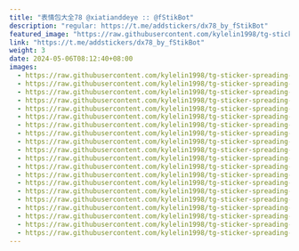 ```yaml
---
title: "表情包大全78 @xiatianddeye :: @fStikBot"
description: "regular: https://t.me/addstickers/dx78_by_fStikBot"
featured_image: "https://raw.githubusercontent.com/kylelin1998/tg-sticker-spreading-worldwide-images/main/img/751e04a4-e061-410f-a5b6-bed0ce8f537b.jpg"
link: "https://t.me/addstickers/dx78_by_fStikBot"
weight: 3
date: 2024-05-06T08:12:40+08:00
images:
  - https://raw.githubusercontent.com/kylelin1998/tg-sticker-spreading-worldwide-images/main/img/751e04a4-e061-410f-a5b6-bed0ce8f537b.jpg
  - https://raw.githubusercontent.com/kylelin1998/tg-sticker-spreading-worldwide-images/main/img/10b5785d-734c-4bf8-8256-58a78a00bb5e.jpg
  - https://raw.githubusercontent.com/kylelin1998/tg-sticker-spreading-worldwide-images/main/img/0cbd84ce-9ad1-4f77-8cd4-32646b15a6f6.jpg
  - https://raw.githubusercontent.com/kylelin1998/tg-sticker-spreading-worldwide-images/main/img/09414655-688b-4736-a75d-62a199c6359e.jpg
  - https://raw.githubusercontent.com/kylelin1998/tg-sticker-spreading-worldwide-images/main/img/4997395d-02b8-49cb-827f-e7e506d175ec.jpg
  - https://raw.githubusercontent.com/kylelin1998/tg-sticker-spreading-worldwide-images/main/img/62bc833c-1790-4e1b-b734-c19afe2ceb2e.jpg
  - https://raw.githubusercontent.com/kylelin1998/tg-sticker-spreading-worldwide-images/main/img/34275ba3-cbfc-4173-a1ca-3e88fa85e337.jpg
  - https://raw.githubusercontent.com/kylelin1998/tg-sticker-spreading-worldwide-images/main/img/210ea161-520e-48fa-a6e2-231cde60d11f.jpg
  - https://raw.githubusercontent.com/kylelin1998/tg-sticker-spreading-worldwide-images/main/img/f25e5b67-f656-44b9-bdd9-91c02a1fa581.jpg
  - https://raw.githubusercontent.com/kylelin1998/tg-sticker-spreading-worldwide-images/main/img/0b8dae60-b8b8-4ab5-a3b7-01ac1fec7490.jpg
  - https://raw.githubusercontent.com/kylelin1998/tg-sticker-spreading-worldwide-images/main/img/0e4a0b4e-fcca-43b9-b102-dabc25346add.jpg
  - https://raw.githubusercontent.com/kylelin1998/tg-sticker-spreading-worldwide-images/main/img/b49ba417-269c-4f35-b94f-601a1b6028c8.jpg
  - https://raw.githubusercontent.com/kylelin1998/tg-sticker-spreading-worldwide-images/main/img/eb89ea3f-5d40-45ec-bb52-d9b8eddaa490.jpg
  - https://raw.githubusercontent.com/kylelin1998/tg-sticker-spreading-worldwide-images/main/img/db454f6b-2a12-41b9-b5eb-49f046a68d09.jpg
  - https://raw.githubusercontent.com/kylelin1998/tg-sticker-spreading-worldwide-images/main/img/5828cb13-0878-4859-a704-762250e62f48.jpg
  - https://raw.githubusercontent.com/kylelin1998/tg-sticker-spreading-worldwide-images/main/img/feda89bc-9e69-4446-bfaa-461df5441405.jpg
  - https://raw.githubusercontent.com/kylelin1998/tg-sticker-spreading-worldwide-images/main/img/cc9a1ac4-4c6b-4bc7-bf3b-55ebfd119f08.jpg
  - https://raw.githubusercontent.com/kylelin1998/tg-sticker-spreading-worldwide-images/main/img/f66d0854-7b8d-4284-b067-05ef65450ef4.jpg
  - https://raw.githubusercontent.com/kylelin1998/tg-sticker-spreading-worldwide-images/main/img/76bdcced-e220-4cff-a166-249adee5f0f2.jpg
  - https://raw.githubusercontent.com/kylelin1998/tg-sticker-spreading-worldwide-images/main/img/d39be15e-79c4-4963-a447-3fa3442ff2fa.jpg
---
```

